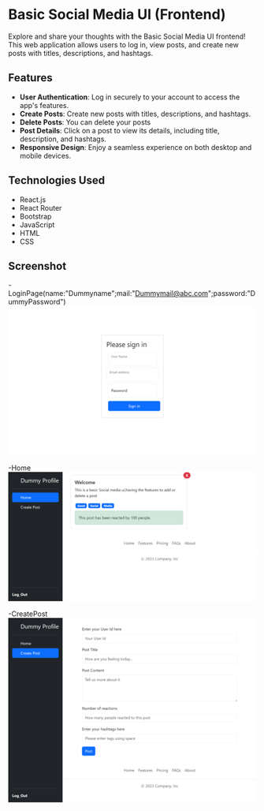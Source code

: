 # Basic Social Media UI (Frontend)

Explore and share your thoughts with the Basic Social Media UI frontend! This web application allows users to log in, view posts, and create new posts with titles, descriptions, and hashtags.

## Features

- **User Authentication**: Log in securely to your account to access the app's features.
- **Create Posts**: Create new posts with titles, descriptions, and hashtags.
- **Delete Posts**: You can delete your posts
- **Post Details**: Click on a post to view its details, including title, description, and hashtags.
- **Responsive Design**: Enjoy a seamless experience on both desktop and mobile devices.

## Technologies Used

- React.js
- React Router
- Bootstrap
- JavaScript
- HTML
- CSS

## Screenshot

-LoginPage(name:"Dummyname";mail:"Dummymail@abc.com";password:"DummyPassword")
![App Screenshot_1](screenshots/LoginPage.png)

-Home
![App Screenshot_2](screenshots/HomePage.png)

-CreatePost
![App Screenshot_3](screenshots/CreatePost.png)
